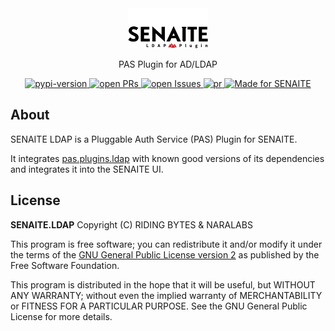 <div align="center">
  <a href="https://github.com/senaite/senaite.ldap">
    <img src="static/senaite.ldap.png" alt="SENAITE LDAP" height="64" />
  </a>
  <p>PAS Plugin for AD/LDAP</p>

  <div>
    <a href="https://pypi.python.org/pypi/senaite.ldap">
      <img src="https://img.shields.io/pypi/v/senaite.ldap.svg?style=flat-square" alt="pypi-version" />
    </a>
    <a href="https://github.com/senaite/senaite.ldap/pulls">
      <img src="https://img.shields.io/github/issues-pr/senaite/senaite.ldap.svg?style=flat-square" alt="open PRs" />
    </a>
    <a href="https://github.com/senaite/senaite.ldap/issues">
      <img src="https://img.shields.io/github/issues/senaite/senaite.ldap.svg?style=flat-square" alt="open Issues" />
    </a>
    <a href="#">
      <img src="https://img.shields.io/badge/PRs-welcome-brightgreen.svg?style=flat-square" alt="pr" />
    </a>
    <a href="https://www.senaite.com">
      <img src="https://img.shields.io/badge/Made%20for%20SENAITE-%E2%AC%A1-lightgrey.svg" alt="Made for SENAITE" />
    </a>
  </div>
</div>


## About

SENAITE LDAP is a Pluggable Auth Service (PAS) Plugin for SENAITE.

It integrates [pas.plugins.ldap](https://github.com/collective/pas.plugins.ldap)
with known good versions of its dependencies and integrates it into the SENAITE
UI.


## License

**SENAITE.LDAP** Copyright (C) RIDING BYTES & NARALABS

This program is free software; you can redistribute it and/or modify it under
the terms of the [GNU General Public License version
2](https://github.com/senaite/senaite.ldap/blob/master/docs/LICENSE.md)
as published by the Free Software Foundation.

This program is distributed in the hope that it will be useful,
but WITHOUT ANY WARRANTY; without even the implied warranty of
MERCHANTABILITY or FITNESS FOR A PARTICULAR PURPOSE. See the
GNU General Public License for more details.
